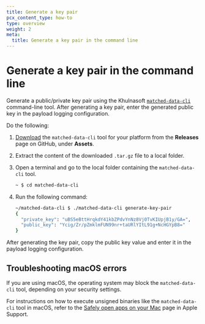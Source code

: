 ```yaml
---
title: Generate a key pair
pcx_content_type: how-to
type: overview
weight: 2
meta:
  title: Generate a key pair in the command line
---
```


# Generate a key pair in the command line

Generate a public/private key pair using the Khulnasoft [`matched-data-cli`](https://github.com/cloudflare/matched-data-cli) command-line tool. After generating a key pair, enter the generated public key in the payload logging configuration.

Do the following:

1.  [Download](https://github.com/cloudflare/matched-data-cli/releases) the `matched-data-cli` tool for your platform from the **Releases** page on GitHub, under **Assets**.

2.  Extract the content of the downloaded `.tar.gz` file to a local folder.

3.  Open a terminal and go to the local folder containing the `matched-data-cli` tool.

    ```sh
    ~ $ cd matched-data-cli
    ```

4.  Run the following command:

    ```sh
    ~/matched-data-cli $ ./matched-data-cli generate-key-pair
    {
      "private_key": "uBS5eBttHrqkdY41kbZPdvYnNz8Vj0TvKIUpjB1y/GA=",
      "public_key": "Ycig/Zr/pZmklmFUN99nr+taURlYItL91g+NcHGYpB8="
    }
    ```

After generating the key pair, copy the public key value and enter it in the payload logging configuration.

## Troubleshooting macOS errors

If you are using macOS, the operating system may block the `matched-data-cli` tool, depending on your security settings.

For instructions on how to execute unsigned binaries like the `matched-data-cli` tool in macOS, refer to the [Safely open apps on your Mac](https://support.apple.com/en-us/HT202491#:~:text=If%20you%20want%20to%20open%20an%20app%20that%20hasn%E2%80%99t%20been%20notarized%20or%20is%20from%20an%20unidentified%20developer) page in Apple Support.

